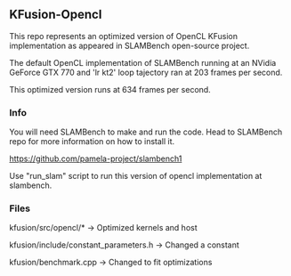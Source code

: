 ## KFusion-Opencl
This repo represents an optimized version of OpenCL KFusion implementation as appeared in SLAMBench open-source project.

The default OpenCL implementation of SLAMBench running at an NVidia GeForce GTX 770 and 'lr kt2' loop tajectory ran at 203 frames per second. 

This optimized version runs at 634 frames per second. 

### Info
You will need SLAMBench to make and run the code. Head to SLAMBench repo for more information on how to install it. 

https://github.com/pamela-project/slambench1

Use "run_slam" script to run this version of opencl implementation at slambench.

### Files
kfusion/src/opencl/* -> Optimized kernels and host

kfusion/include/constant_parameters.h -> Changed a constant

kfusion/benchmark.cpp -> Changed to fit optimizations


